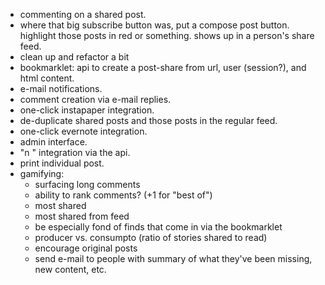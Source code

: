 - commenting on a shared post.
- where that big subscribe button was, put a compose post button. highlight those posts in red or something. shows up in a person's share feed.
- clean up and refactor a bit
- bookmarklet: api to create a post-share from url, user (session?), and html content.
- e-mail notifications.
- comment creation via e-mail replies.
- one-click instapaper integration.
- de-duplicate shared posts and those posts in the regular feed.
- one-click evernote integration.
- admin interface.
- "n <note>" integration via the api.
- print individual post.
- gamifying:
	- surfacing long comments
	- ability to rank comments? (+1 for "best of")
	- most shared
	- most shared from feed
	- be especially fond of finds that come in via the bookmarklet
	- producer vs. consumpto (ratio of stories shared to read)
	- encourage original posts
	- send e-mail to people with summary of what they've been missing, new content, etc.